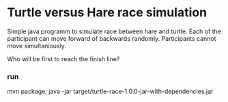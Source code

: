 # Turtle versus Hare race simulation

Simple java programm to simulate race between hare and turtle. Each of the participant can move forward of backwards randomly. Participants cannot move simultaniously.

Who will be first to reach the finish line?
### run 
mvn package; java -jar target/turtle-race-1.0.0-jar-with-dependencies.jar
